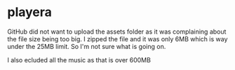 # playera

GitHub did not want to upload the assets folder as it was complaining about the file size being too big. I zipped the file and it was only 
6MB which is way under the 25MB limit. So I'm not sure what is going on. 

I also ecluded all the music as that is over 600MB
